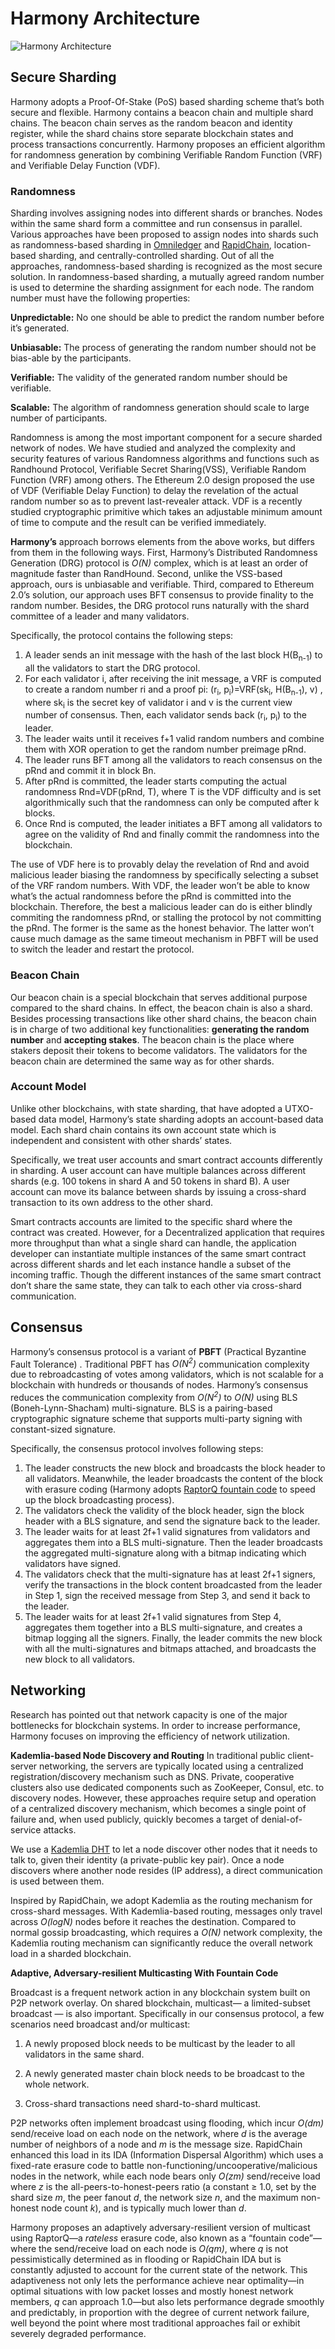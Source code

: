 # Harmony Architecture

![Harmony Architecture](../img/viewChangeProtocol.jpg)

## Secure Sharding

Harmony adopts a Proof-Of-Stake (PoS) based sharding scheme that’s both secure and flexible. Harmony contains a beacon chain and multiple shard chains. The beacon chain serves as the random beacon and identity register, while the shard chains store separate blockchain states and process transactions concurrently. Harmony proposes an efficient algorithm for randomness generation by combining Verifiable Random Function (VRF) and Verifiable Delay Function (VDF). 

### Randomness

Sharding involves assigning nodes into different shards or branches. Nodes within the same shard form a committee and run consensus in parallel. Various approaches have been proposed to assign nodes into shards such as randomness-based sharding in [Omniledger](https://eprint.iacr.org/2017/406.pdf) and [RapidChain](https://eprint.iacr.org/2018/460.pdf), location-based sharding, and centrally-controlled sharding. Out of all the approaches, randomness-based sharding is recognized as the most secure solution. In randomness-based sharding, a mutually agreed random number is used to determine the sharding assignment for each node. The random number must have the following properties:

**Unpredictable:** No one should be able to predict the random number before it’s generated.

**Unbiasable:** The process of generating the random number should not be bias-able by the participants.

**Verifiable:** The validity of the generated random number should be verifiable.

**Scalable:** The algorithm of randomness generation should scale to large number of participants.

Randomness is among the most important component for a secure sharded network of nodes. We have studied and analyzed the complexity and security features of various Randomness algorithms and functions such as Randhound Protocol, Verifiable Secret Sharing(VSS), Verifiable Random Function (VRF) among others. The Ethereum 2.0 design proposed the use of VDF (Verifiable Delay Function) to delay the revelation of the actual random number so as to prevent last-revealer attack. VDF is a recently studied cryptographic primitive which takes an adjustable minimum amount of time to compute and the result can be verified immediately.

**Harmony’s** approach borrows elements from the above works, but differs from them in the following ways. First, Harmony’s Distributed Randomness Generation (DRG) protocol is _O(N)_ complex, which is at least an order of magnitude faster than RandHound. Second, unlike the VSS-based approach, ours is unbiasable and verifiable. Third, compared to Ethereum 2.0’s solution, our approach uses BFT consensus to provide finality to the random number. Besides, the DRG protocol runs naturally with the shard committee of a leader and many validators. 

Specifically, the protocol contains the following steps:

1. A leader sends an init message with the hash of the last block H(B<sub>n-1</sub>) to all the validators to start the DRG protocol.
2. For each validator i, after receiving the init message, a VRF is computed to create a random number ri and a proof pi:  (r<sub>i</sub>, p<sub>i</sub>)=VRF(sk<sub>i</sub>, H(B<sub>n-1</sub>), v) , where sk<sub>i</sub> is the secret key of validator i and v is the current view number of consensus. Then, each validator sends back (r<sub>i</sub>, p<sub>i</sub>) to the leader.
3. The leader waits until it receives f+1 valid random numbers and combine them with XOR operation to get the random number preimage pRnd.
4. The leader runs BFT among all the validators to reach consensus on the pRnd and commit it in block Bn.
5. After pRnd is committed, the leader starts computing the actual randomness Rnd=VDF(pRnd, T), where T is the VDF difficulty and is set algorithmically such that the randomness can only be computed after k blocks.
6. Once Rnd is computed, the leader initiates a BFT among all validators to agree on the validity of Rnd and finally commit the randomness into the blockchain.

The use of VDF here is to provably delay the revelation of Rnd and avoid malicious leader biasing the randomness by specifically selecting a subset of the VRF random numbers. With VDF, the leader won’t be able to know what’s the actual randomness before the pRnd is committed into the blockchain. Therefore, the best a malicious leader can do is either blindly commiting the randomness pRnd, or stalling the protocol by not committing the pRnd. The former is the same as the honest behavior. The latter won’t cause much damage as the same timeout mechanism in PBFT will be used to switch the leader and restart the protocol.

### Beacon Chain

Our beacon chain is a special blockchain that serves additional purpose compared to the shard chains. In effect, the beacon chain is also a shard. Besides processing transactions like other shard chains, the beacon chain is in charge of two additional key functionalities: **generating the random number** and **accepting stakes**. The beacon chain is the place where stakers deposit their tokens to become validators. The validators for the beacon chain are determined the same way as for other shards. 


### Account Model

Unlike other blockchains, with state sharding, that have adopted a UTXO-based data model, Harmony’s state sharding adopts an account-based data model. Each shard chain contains its own account state which is independent and consistent with other shards’ states. 

Specifically, we treat user accounts and smart contract accounts differently in sharding. A user account can have multiple balances across different shards (e.g. 100 tokens in shard A and 50 tokens in shard B). A user account can move its balance between shards by issuing a cross-shard transaction to its own address to the other shard. 

Smart contracts accounts are limited to the specific shard where the contract was created. However, for a Decentralized application that requires more throughput than what a single shard can handle, the application developer can instantiate multiple instances of the same smart contract across different shards and let each instance handle a subset of the incoming traffic. Though the different instances of the same smart contract don’t share the same state, they can talk to each other via cross-shard communication.



## Consensus

Harmony’s consensus protocol is a variant of **PBFT** (Practical Byzantine Fault Tolerance) . Traditional PBFT has _O(N<sup>2</sup>)_ communication complexity due to rebroadcasting of votes among validators, which is not scalable for a blockchain with hundreds or thousands of nodes. Harmony’s consensus reduces the communication complexity from _O(N<sup>2</sup>)_ to _O(N)_ using BLS (Boneh-Lynn-Shacham) multi-signature. BLS is a pairing-based cryptographic signature scheme that supports multi-party signing with constant-sized signature. 

Specifically, the consensus protocol involves following steps:

1. The leader constructs the new block and broadcasts the block header to all validators. Meanwhile, the leader broadcasts the content of the block with erasure coding (Harmony adopts [RaptorQ fountain code](https://en.wikipedia.org/wiki/Raptor_code) to speed up the block broadcasting process).
2. The validators check the validity of the block header, sign the block header with a BLS signature, and send the signature back to the leader.
3. The leader waits for at least 2f+1 valid signatures from validators and aggregates them into a BLS multi-signature. Then the leader broadcasts the aggregated multi-signature along with a bitmap indicating which validators have signed.
4. The validators check that the multi-signature has at least 2f+1 signers, verify the transactions in the block content broadcasted from the leader in Step 1, sign the received message from Step 3, and send it back to the leader.
5. The leader waits for at least 2f+1 valid signatures from Step 4, aggregates them together into a BLS multi-signature, and creates a bitmap logging all the signers. Finally, the leader commits the new block with all the multi-signatures and bitmaps attached, and broadcasts the new block to all validators.

## Networking 

Research has pointed out that network capacity is one of the major bottlenecks for blockchain systems. In order to increase performance, Harmony focuses on improving the efficiency of network utilization.

**Kademlia-based Node Discovery and Routing**
In traditional public client-server networking, the servers are typically located using a centralized registration/discovery mechanism such as DNS. Private, cooperative clusters also use dedicated components such as ZooKeeper, Consul, etc. to discovery nodes. However, these approaches require setup and operation of a centralized discovery mechanism, which becomes a single point of failure and, when used publicly, quickly becomes a target of denial-of-service attacks.

We use a [Kademlia DHT](https://pdos.csail.mit.edu/~petar/papers/maymounkov-kademlia-lncs.pdf) to let a node discover other nodes that it needs to talk to, given their identity (a private-public key pair). Once a node discovers where another node resides (IP address), a direct communication is used between them.

Inspired by RapidChain, we adopt Kademlia as the routing mechanism for cross-shard messages. With Kademlia-based routing, messages only travel across _O(logN)_ nodes before it reaches the destination. Compared to normal gossip broadcasting, which requires a _O(N)_ network complexity, the Kademlia routing mechanism can significantly reduce the overall network load in a sharded blockchain.


**Adaptive, Adversary-resilient Multicasting With Fountain Code**

Broadcast is a frequent network action in any blockchain system built on P2P network overlay.  On shared blockchain, multicast— a limited-subset broadcast — is also important.  Specifically in our consensus protocol, a few scenarios need broadcast and/or multicast:

1. A newly proposed block needs to be multicast by the leader to all validators in the same shard.

2. A newly generated master chain block needs to be broadcast to the whole network.

3. Cross-shard transactions need shard-to-shard multicast.

P2P networks often implement broadcast using flooding, which incur _O(dm)_ send/receive load on each node on the network, where _d_ is the average number of neighbors of a node and _m_ is the message size.  RapidChain enhanced this load in its IDA (Information Dispersal Algorithm) which uses a fixed-rate erasure code to battle non-functioning/uncooperative/malicious nodes in the network, while each node bears only _O(zm)_ send/receive load where _z_ is the all-peers-to-honest-peers ratio (a constant ≥ 1.0, set by the shard size _m_, the peer fanout _d_, the network size _n_, and the maximum non-honest node count _k_), and is typically much lower than _d_.

Harmony proposes an adaptively adversary-resilient version of multicast using RaptorQ—a _rateless_ erasure code, also known as a “fountain code”—where the send/receive load on each node is _O(qm)_, where _q_ is not pessimistically determined as in flooding or RapidChain IDA but is constantly adjusted to account for the current state of the network.  This adaptiveness not only lets the performance achieve near optimality—in optimal situations with low packet losses and mostly honest network members, _q_ can approach 1.0—but also lets performance degrade smoothly and predictably, in proportion with the degree of current network failure, well beyond the point where most traditional approaches fail or exhibit severely degraded performance.



